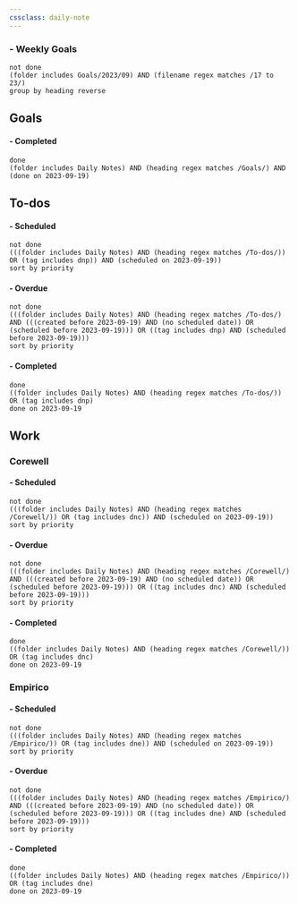 ```yaml
---
cssclass: daily-note
---
```

### - Weekly Goals
```tasks
not done
(folder includes Goals/2023/09) AND (filename regex matches /17 to 23/)
group by heading reverse
```
## Goals

#### - Completed
```tasks
done
(folder includes Daily Notes) AND (heading regex matches /Goals/) AND (done on 2023-09-19)
```
## To-dos
#### - Scheduled
```tasks
not done
(((folder includes Daily Notes) AND (heading regex matches /To-dos/)) OR (tag includes dnp)) AND (scheduled on 2023-09-19))
sort by priority
```
#### - Overdue
```tasks
not done
(((folder includes Daily Notes) AND (heading regex matches /To-dos/) AND (((created before 2023-09-19) AND (no scheduled date)) OR (scheduled before 2023-09-19))) OR ((tag includes dnp) AND (scheduled before 2023-09-19)))
sort by priority
```
#### - Completed
```tasks
done
((folder includes Daily Notes) AND (heading regex matches /To-dos/)) OR (tag includes dnp)
done on 2023-09-19
```
## Work
### Corewell
#### - Scheduled
```tasks
not done
(((folder includes Daily Notes) AND (heading regex matches /Corewell/)) OR (tag includes dnc)) AND (scheduled on 2023-09-19))
sort by priority
```
#### - Overdue
```tasks
not done
(((folder includes Daily Notes) AND (heading regex matches /Corewell/) AND (((created before 2023-09-19) AND (no scheduled date)) OR (scheduled before 2023-09-19))) OR ((tag includes dnc) AND (scheduled before 2023-09-19)))
sort by priority
```
#### - Completed
```tasks
done
((folder includes Daily Notes) AND (heading regex matches /Corewell/)) OR (tag includes dnc)
done on 2023-09-19
```
### Empirico

#### - Scheduled
```tasks
not done
(((folder includes Daily Notes) AND (heading regex matches /Empirico/)) OR (tag includes dne)) AND (scheduled on 2023-09-19))
sort by priority
```
#### - Overdue
```tasks
not done
(((folder includes Daily Notes) AND (heading regex matches /Empirico/) AND (((created before 2023-09-19) AND (no scheduled date)) OR (scheduled before 2023-09-19))) OR ((tag includes dne) AND (scheduled before 2023-09-19)))
sort by priority
```
#### - Completed
```tasks
done
((folder includes Daily Notes) AND (heading regex matches /Empirico/)) OR (tag includes dne)
done on 2023-09-19
```

